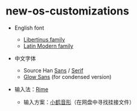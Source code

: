# new-os-customizations

- English font
  - [Libertinus family](https://github.com/alerque/libertinus)
  - [Latin Modern family](http://www.gust.org.pl/projects/e-foundry/latin-modern)
- 中文字体
  - Source Han [Sans](https://github.com/adobe-fonts/source-han-sans) / [Serif](https://github.com/adobe-fonts/source-han-serif)
  - [Glow Sans](https://github.com/welai/glow-sans) (for condensed version)

- 输入法：[Rime](https://rime.im/)
  - 输入方案：[小鹤音形](https://www.flypy.com/)（在网盘中寻找挂接文件）
